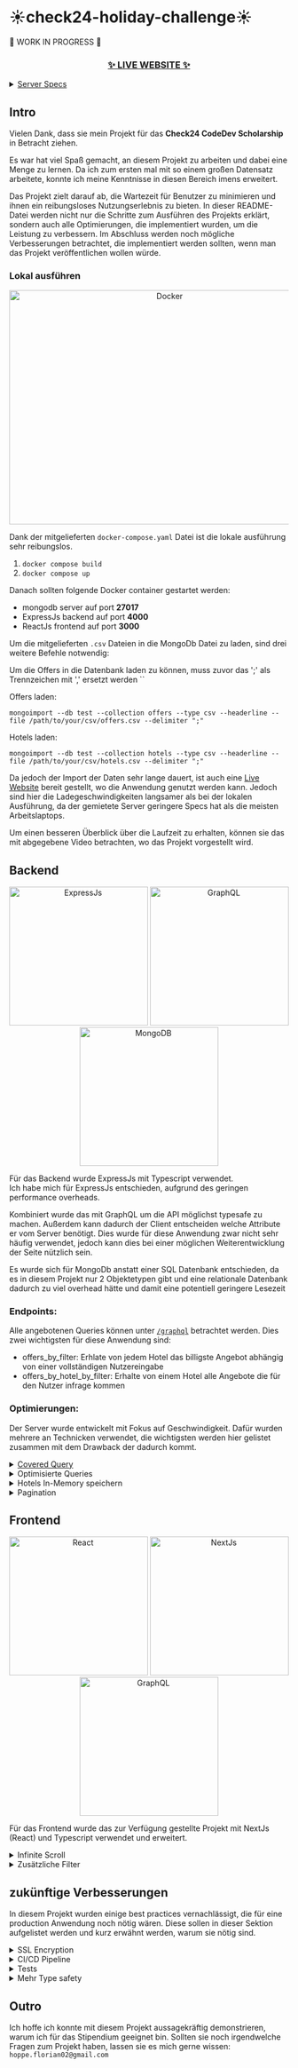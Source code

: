 # ☀️check24-holiday-challenge☀️
🚧 WORK IN PROGRESS 🚧


<h3 align="center">
  <a href="http://141.95.127.73/?departureAirports=MUC&countChildren=0&countAdults=2&duration=3&earliestDepartureDate=2023-05-16&latestReturnDate=2023-05-30&mealType=NONE&roomType=DOUBLE&maxPrice=900">✨ LIVE WEBSITE ✨</a> 
  
</h2>

<p>
    <details>
      <summary><a href="https://www.ovhcloud.com/de/vps/">Server Specs</a></summary>
     
    - Tier: Value
    - 1 vCore
    - 2GB RAM
    - 40 GB SSD NVMe
    - bis zu 250 Mbit/s   

</details>
  
  </p>

## Intro 

Vielen Dank, dass sie mein Projekt für das **Check24 CodeDev Scholarship** in Betracht ziehen.

Es war hat viel Spaß gemacht, an diesem Projekt zu arbeiten und dabei eine Menge zu lernen. 
Da ich zum ersten mal mit so einem großen Datensatz arbeitete, konnte ich meine Kenntnisse in diesen Bereich imens erweitert.

Das Projekt zielt darauf ab, die Wartezeit für Benutzer zu minimieren und ihnen ein reibungsloses Nutzungserlebnis zu bieten. 
In dieser README-Datei werden nicht nur die Schritte zum Ausführen des Projekts erklärt, sondern auch alle Optimierungen, die implementiert wurden, um die Leistung zu verbessern.
Im Abschluss werden noch mögliche Verbesserungen betrachtet, die implementiert werden sollten, wenn man das Projekt veröffentlichen wollen würde.

### Lokal ausführen

<p align="center">
  
  <img src="https://logos-world.net/wp-content/uploads/2021/02/Docker-Logo-2015-2017.png" alt="Docker" width="562.5" height="421.875">
 </p>

Dank der mitgelieferten `docker-compose.yaml` Datei ist die lokale ausführung sehr reibungslos.
1. `docker compose build`
2. `docker compose up`

Danach sollten folgende Docker container gestartet werden:
- mongodb server auf port **27017**
- ExpressJs backend auf port **4000**
- ReactJs frontend auf port **3000**

Um die mitgelieferten `.csv` Dateien in die MongoDb Datei zu laden, sind drei weitere Befehle notwendig:

Um die Offers in die Datenbank laden zu können, muss zuvor das ';' als Trennzeichen mit ',' ersetzt werden
``

Offers laden: 

`mongoimport --db test --collection offers --type csv --headerline --file /path/to/your/csv/offers.csv --delimiter ";"`

Hotels laden:

``mongoimport --db test --collection hotels --type csv --headerline --file /path/to/your/csv/hotels.csv --delimiter ";"``


Da jedoch der Import der Daten sehr lange dauert, ist auch eine [Live Website](http://141.95.127.73/) bereit gestellt, wo die Anwendung genutzt werden kann.
Jedoch sind hier die Ladegeschwindigkeiten langsamer als bei der lokalen Ausführung, da der gemietete Server geringere Specs hat als die meisten Arbeitslaptops.


Um einen besseren Überblick über die Laufzeit zu erhalten, können sie das mit abgegebene Video betrachten, wo das Projekt vorgestellt wird.


## Backend
<p align="center">
<img src="https://vectorified.com/images/express-js-icon-20.png" alt="ExpressJs" width="250" height="250">
<img src="https://cdn.icon-icons.com/icons2/3053/PNG/512/graphql_playground_macos_bigsur_icon_190105.png" alt="GraphQL" width="250" height="250">
<img src="https://pluspng.com/img-png/logo-mongodb-png-mongodb-1600.png" alt="MongoDB" width="250" height="250">

</p>


Für das Backend wurde ExpressJs mit Typescript verwendet. <br/>
Ich habe mich für ExpressJs entschieden, aufgrund des geringen performance overheads. 

Kombiniert wurde das mit GraphQL um die API möglichst typesafe zu machen. Außerdem kann dadurch der Client entscheiden welche Attribute er vom Server benötigt. 
Dies wurde für diese Anwendung zwar nicht sehr häufig verwendet, jedoch kann dies bei einer möglichen Weiterentwicklung der Seite nützlich sein.

Es wurde sich für MongoDb anstatt einer SQL Datenbank entschieden, da es in diesem Projekt nur 2 Objektetypen gibt und eine relationale Datenbank dadurch zu viel overhead hätte und damit eine potentiell geringere Lesezeit

### Endpoints:

Alle angebotenen Queries können unter [`/graphql`](http://141.95.127.73:4000/graphql) betrachtet werden. Dies zwei wichtigsten für diese Anwendung sind:
 - offers_by_filter: Erhlate von jedem Hotel das billigste Angebot abhängig von einer vollständigen Nutzereingabe
 - offers_by_hotel_by_filter: Erhalte von einem Hotel alle Angebote die für den Nutzer infrage kommen

### Optimierungen:
Der Server wurde entwickelt mit Fokus auf Geschwindigkeit. Dafür wurden mehrere an Technicken verwendet, die wichtigsten werden hier gelistet zusammen mit dem Drawback der dadurch kommt.

<details>
  <summary><a href="https://www.mongodb.com/docs/manual/core/query-optimization/#covered-query">Covered Query</a></summary>
    
     
    🟢 Signifikant schnellere Lesegeschwindigkeit
    
    🔴 Größere Datenbankgröße
    🔴 Langsamere Schreibleistung (für dieses Projekt nicht relevant, da keine neuen Angebote erstellt werden)
    🔴 Längeres Setup. Das Erstellen der Indizes dauert eine beträchtliche Zeit.
  
    Bei allen Queries wurde darauf geachtet, dass für diese ein Index existiert. Dadurch kann dieser geprüft werden 
    und die 100 Millionen Dokumente müssen nicht durchsucht werdne. Dies hat eine Signifikante Verbesserung der Lesegeschwindigkeit zur Folge
  
</details>

<details>
  <summary>Optimisierte Queries</summary>
     
    🟢 Schnellere Lesegeschwindigkeit
  
    Die einzelnen Schritte der aggregate Funktion sind so angeordnet, um die Lesezeit zu minimieren.
    So wird erst nach initialem Filtern die Länge des Urlaubs berechnet (duration), um das an möglichst wenig Dokumenten machen zu müssen.
  
</details>


<details>
  <summary>Hotels In-Memory speichern</summary>
  
    🟢 Konstante Zugriffszeit
  
    🔴 Nicht Skalierbar für Millionen von Hotels
  
    Die Hotels werden nicht aus der MongoDb Datenbank ausgelesen, sondern aus einer Liste.
    Die Liste wird zu Beginn des Servers initialisiert indem die Hotels aus einer JSON Datei geladen werden.
    Dadurch muss dafür nie auf die MongoDb Datenbank zugegriffen werden, was zu einer sehr schnellen Lesezeit für die Hotels führt
 </details>
 
 
<details>
  <summary>Pagination</summary>
  
  🟢 Weniger Dokumente auslesen
  
  🟢 Weniger Dokumente werden übertragen
  
  Um nicht alle gefundenen Hotels auf einmal auszulesen und dem Nutzer zu senden,
  wird Pagination verwendet. Dadurch kann im Frontend ein Infinite-Scroll implementiert werden.
  
 </details>
 
 
## Frontend

<p align="center">
  <img src="https://i0.wp.com/programmingwithmosh.com/wp-content/uploads/2019/01/2000px-React-icon.svg_.png?fit=500%2C1413&ssl=1" alt="React" width="250" height="250">
  <img src="https://www.rlogical.com/wp-content/uploads/2021/08/Rlogical-Blog-Images-thumbnail.png" alt="NextJs" width="250" height="250">
  <img src="https://cdn.icon-icons.com/icons2/3053/PNG/512/graphql_playground_macos_bigsur_icon_190105.png" alt="GraphQL" width="250" height="250">  
 </p>

Für das Frontend wurde das zur Verfügung gestellte Projekt mit NextJs (React) und Typescript verwendet und erweitert.

<details>
  <summary>Infinite Scroll</summary>
  
  🟢 Geringere Wartezeiten
  
  Dank der Pagination im Backend, kann nur ein Subset von alle Angeboten & Hotels geladen werden.
  Sobald der Nutzer bestimmt weiter runtergescrollt ist, werden weitere Angebote bzw. Hotels geladen.
  Indem die Anzahl der geladenen Objekte / des loading thresholds optimiert wird, kann man die Illusion wahren,
  dass alle Objekte in so kurzer Zeit geladen wurden.
  
</details>

<details>
  <summary>Zusätzliche Filter</summary>
  
  🟢 Genauerer Filter sorgt für weniger Angebote und schnellere Lesezeit
  
  🔴 Nutzer muss mehr Eingabefelder ausfüllen
  
  Indem zusätzliche zu den vorausgesetzen Filter nach `roomtype`, `mealtype`, `price` & `oceanview` gefiltered wird,
  kann eine schnellere Datenbankanfrage erzielt werden.
  
 </details>
  

## zukünftige Verbesserungen

In diesem Projekt wurden einige best practices vernachlässigt, die für eine production Anwendung noch nötig wären.
Diese sollen in dieser Sektion aufgelistet werden und kurz erwähnt werden, warum sie nötig sind.

<details>
  <summary>SSL Encryption</summary>
  
  Momentan ist die Kommunikation mit der Website nicht verschlüsselt und läuft über http.
  Diese Verbindung müsste noch mit einem Service with *Let's Encrypt* zu https gebracht werden.
  
 </details>
 
 <details>
  <summary>CI/CD Pipeline</summary>
  
  Momentan muss bei Veränderung des Codes, dieser manuell gebuilded werden, auf dem Server gecloned und docker compose neu 
  ausgeführt werden. Dies sollte automatisiert werden und der build code nicht mehr auf GitHub hochgeladen werden.
  Außerdem sollte in Zuge dessen das Projekt eine Test pipeline durchlaufe.
 </details>
 
 <details>
  <summary>Tests</summary>
  
  Momentan wurden keine Tests geschrieben um die Funktionalitäten des Projekts zu prüfen.
  Dies wäre noch unabdinglich, wenn man das Projekt weiter entwickeln und skalieren wollte.
  
 </details>
 
 
 <details>
  <summary>Mehr Type safety</summary>
  
  Obwohl Typescript verwendet wurde, wurde oft der `any` type verwendet, um die Entwicklung zu beschleunigen.
  Da dies jedoch auf Lange sich die Entwicklung potentiell verlangsamt, wäre es noch wichtig, Typescript im vollen Umfang 
  im Projekt zu verwenden.
  
 </details>


## Outro

Ich hoffe ich konnte mit diesem Projekt aussagekräftig demonstrieren, warum ich für das Stipendium geeignet bin.
Sollten sie noch irgendwelche Fragen zum Projekt haben, lassen sie es mich gerne wissen: `hoppe.florian02@gmail.com`



